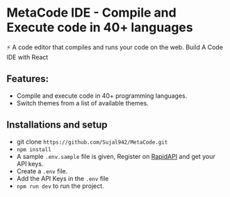 # MetaCode IDE - Compile and Execute code in 40+ languages

⚡️ A code editor that compiles and runs your code on the web.
Build A Code IDE with React

## Features:

- Compile and execute code in 40+ programming languages.
- Switch themes from a list of available themes.

## Installations and setup

- git clone `https://github.com/Sujal942/MetaCode.git`
- `npm install`
- A sample `.env.sample` file is given, Register on <a href="https://rapidapi.com/judge0-official/api/judge0-ce/pricing" target="__blank">RapidAPI</a> and get your API keys.
- Create a `.env` file.
- Add the API Keys in the `.env` file
- `npm run dev` to run the project.
